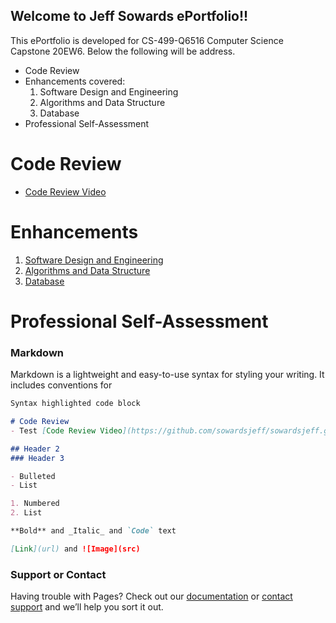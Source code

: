 ## Welcome to Jeff Sowards ePortfolio!!

This ePortfolio is developed for CS-499-Q6516 Computer Science Capstone 20EW6. Below the following will be address.

- Code Review
- Enhancements covered:
  1. Software Design and Engineering
  2. Algorithms and Data Structure
  3. Database
- Professional Self-Assessment

# Code Review
- [Code Review Video](https://github.com/sowardsjeff/sowardsjeff.github.io/blob/master/ePortfolio/2-2.mp4?raw=true)

# Enhancements
1. [Software Design and Engineering](https://github.com/sowardsjeff/sowardsjeff.github.io/blob/master/ePortfolio/3-2.docx?raw=true)
2. [Algorithms and Data Structure](https://github.com/sowardsjeff/sowardsjeff.github.io/blob/master/ePortfolio/4-3.docx?raw=true)
3. [Database](https://github.com/sowardsjeff/sowardsjeff.github.io/blob/master/ePortfolio/5-3.docx?raw=true)

# Professional Self-Assessment

### Markdown

Markdown is a lightweight and easy-to-use syntax for styling your writing. It includes conventions for

```markdown
Syntax highlighted code block

# Code Review
- Test [Code Review Video](https://github.com/sowardsjeff/sowardsjeff.github.io/blob/master/ePortfolio/2-2.mp4)

## Header 2
### Header 3

- Bulleted
- List

1. Numbered
2. List

**Bold** and _Italic_ and `Code` text

[Link](url) and ![Image](src)
```

<!-- For more details see [GitHub Flavored Markdown](https://guides.github.com/features/mastering-markdown/). -->

<!-- ### Jekyll Themes

Your Pages site will use the layout and styles from the Jekyll theme you have selected in your [repository settings](https://github.com/sowardsjeff/sowardsjeff.github.io/settings). The name of this theme is saved in the Jekyll `_config.yml` configuration file. -->

### Support or Contact

Having trouble with Pages? Check out our [documentation](https://help.github.com/categories/github-pages-basics/) or [contact support](https://github.com/contact) and we’ll help you sort it out.

